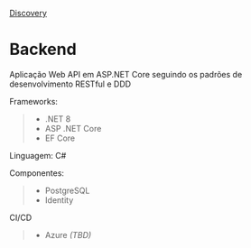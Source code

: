 [Discovery](/docs/discovery.md)

# Backend

Aplicação Web API em ASP.NET Core seguindo os padrões de desenvolvimento RESTful e DDD

Frameworks: 
> - .NET 8 
> - ASP .NET Core 
> - EF Core

Linguagem: C#

Componentes:
> - PostgreSQL
> - Identity

CI/CD
> - Azure _(TBD)_

<br>

